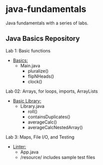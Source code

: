 # java-fundamentals
Java fundamentals with a series of labs. 

## Java Basics Repository
Lab 1: Basic functions
- [Basics:](./basics/Main.java) 
  * Main.java
    * pluralize()
    * flipNHeads()
    * clock()

Lab 02: Arrays, for loops, imports, ArrayLists
- [Basic Library:](./basiclibrary/src/main/java/basiclibrary/Library.java)
  * Library.java
    * roll()
    * containsDuplicates()
    * averageCalc()
    * averageCalcNestedArray()

Lab 3: Maps, File I/O, and Testing
- [Linter:](./linter/src/main/java/linter/App.java)
  * App.java
  * /resource/ includes sample test files

